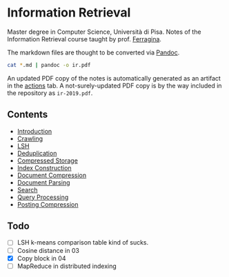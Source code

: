# Information Retrieval

Master degree in Computer Science, Università di Pisa.
Notes of the Information Retrieval course taught by prof. [Ferragina](http://pages.di.unipi.it/ferragina/).

The markdown files are thought to be converted via [Pandoc](https://pandoc.org/).

```sh
cat *.md | pandoc -o ir.pdf
```

An updated PDF copy of the notes is automatically generated as an artifact in the [actions](https://github.com/rmassidda/ir-2019/actions) tab.
A not-surely-updated PDF copy is by the way included in the repository as `ir-2019.pdf`.

## Contents
- [Introduction](00_introduction.md)
- [Crawling](01_crawling.md)
- [LSH](02_lsh.md)
- [Deduplication](03_deduplication.md)
- [Compressed Storage](04_compressed_storage.md)
- [Index Construction](05_index_construction.md)
- [Document Compression](06_document_compression.md)
- [Document Parsing](07_document_parsing.md)
- [Search](08_search.md)
- [Query Processing](09_query_processing.md)
- [Posting Compression](10_posting_compression.md)

## Todo

- [ ] LSH k-means comparison table kind of sucks.
- [ ] Cosine distance in 03
- [x] Copy block in 04
- [ ] MapReduce in distributed indexing
